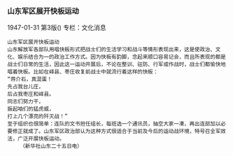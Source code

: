 ### 山东军区展开快板运动

1947-01-31
第3版()
专栏：文化消息

    山东军区展开快板运动
    山东解放军各部队用唱快板形式把战士们的生活学习和战斗等情形表现出来，这是使政治、文化、娱乐结合为一的政治工作方式。因为快板有韵脚，念起来顺口容易记会，而且所表现的都是战士们日常的生活，因此这一运动开展后，不论在整训、驻防、行军或作战时，战士们都愉快地唱着快板。比如在峄县、枣庄收复前战士中就流行着这样的快板：
    “蒋介石，真混蛋！
    先占我台儿庄，
    后占我枣庄和峄县。
    同志们努力干，
    振起咱们的猛虎威，
    打上几个漂亮的歼灭战！”
    至于组织也很简单：连队的文书担任组长，每班选一个通讯员，抽空大家一凑，再出连部加以必要修正就成了。山东军区政治部认为这种方式很适合于当前及今后的运动战环境，特号召全军效法，广泛开展快板运动。
        （新华社山东二十五日电）
